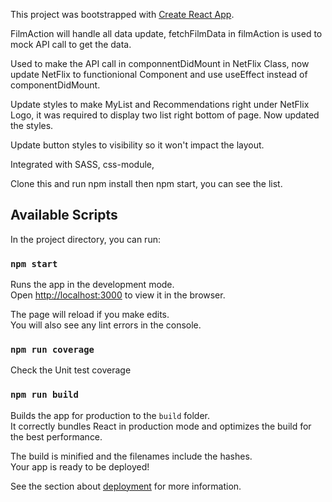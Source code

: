 This project was bootstrapped with [Create React App](https://github.com/facebook/create-react-app).

FilmAction will handle all data update, fetchFilmData in filmAction is used to mock API call to get the data.<br/>

Used to make the API call in componnentDidMount in NetFlix Class, now update NetFlix to functionional Component and use
useEffect instead of componentDidMount.<br/>

Update styles to make MyList and Recommendations right under NetFlix Logo, it was required to display two list right bottom of  page. Now updated the styles.<br/>

Update button styles to visibility so it won't impact the layout.<br/>

Integrated with SASS, css-module, 

Clone this and run npm install then npm start, you can see the list.


## Available Scripts

In the project directory, you can run:

### `npm start`

Runs the app in the development mode.<br>
Open [http://localhost:3000](http://localhost:3000) to view it in the browser.

The page will reload if you make edits.<br>
You will also see any lint errors in the console.

### `npm run coverage`

Check the Unit test coverage

### `npm run build`

Builds the app for production to the `build` folder.<br>
It correctly bundles React in production mode and optimizes the build for the best performance.

The build is minified and the filenames include the hashes.<br>
Your app is ready to be deployed!

See the section about [deployment](https://facebook.github.io/create-react-app/docs/deployment) for more information.
